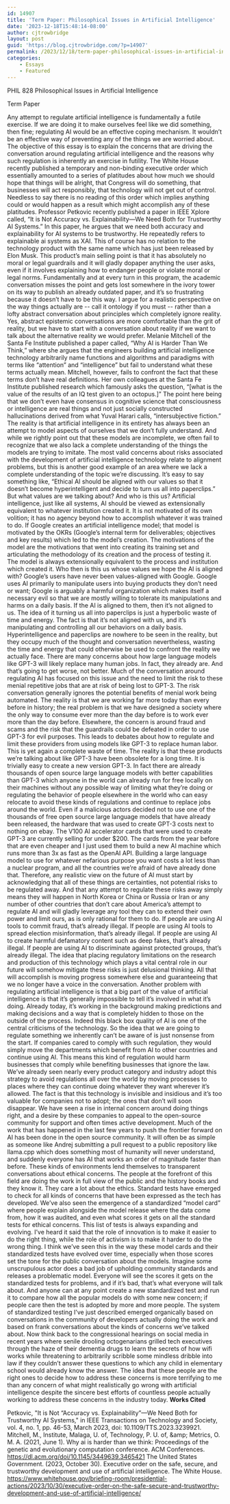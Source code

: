 ```yaml
---
id: 14907
title: 'Term Paper: Philosophical Issues in Artificial Intelligence'
date: '2023-12-18T15:48:14-08:00'
author: cjtrowbridge
layout: post
guid: 'https://blog.cjtrowbridge.com/?p=14907'
permalink: /2023/12/18/term-paper-philosophical-issues-in-artificial-intelligence/
categories:
    - Essays
    - Featured
---
```


PHIL 828 Philosophical Issues in Artificial Intelligence

Term Paper

Any attempt to regulate artificial intelligence is fundamentally a futile exercise. If we are doing it to make ourselves feel like we did something, then fine; regulating AI would be an effective coping mechanism. It wouldn’t be an effective way of preventing any of the things we are worried about. The objective of this essay is to explain the concerns that are driving the conversation around regulating artificial intelligence and the reasons why such regulation is inherently an exercise in futility. The White House recently published a temporary and non-binding executive order which essentially amounted to a series of platitudes about how much we should hope that things will be alright, that Congress will do something, that businesses will act responsibly, that technology will not get out of control. Needless to say there is no reading of this order which implies anything could or would happen as a result which might accomplish any of these platitudes. Professor Petkovic recently published a paper in IEEE Xplore called, “It is Not Accuracy vs. Explainability—We Need Both for Trustworthy AI Systems.” In this paper, he argues that we need both accuracy and explainability for AI systems to be trustworthy. He repeatedly refers to explainable ai systems as XAI. This of course has no relation to the technology product with the same name which has just been released by Elon Musk. This product’s main selling point is that it has absolutely no moral or legal guardrails and it will gladly dopaper anything the user asks, even if it involves explaining how to endanger people or violate moral or legal norms. Fundamentally and at every turn in this program, the academic conversation misses the point and gets lost somewhere in the ivory tower on its way to publish an already outdated paper, and it’s so frustrating because it doesn’t have to be this way. I argue for a realistic perspective on the way things actually are -- call it ontology if you must -- rather than a lofty abstract conversation about principles which completely ignore reality. Yes, abstract epistemic conversations are more comfortable than the grit of reality, but we have to start with a conversation about reality if we want to talk about the alternative reality we would prefer. Melanie Mitchell of the Santa Fe Institute published a paper called, “Why AI is Harder Than We Think,” where she argues that the engineers building artificial intelligence technology arbitrarily name functions and algorithms and paradigms with terms like “attention” and “intelligence” but fail to understand what these terms actually mean. Mitchell, however, fails to confront the fact that these terms don’t have real definitions. Her own colleagues at the Santa Fe Institute published research which famously asks the question, “\[what is the value of the results of an IQ test given to an octopus.\]” The point here being that we don’t even have consensus in cognitive science that consciousness or intelligence are real things and not just socially constructed hallucinations derived from what Yuval Harari calls, “intersubjective fiction.” The reality is that artificial intelligence in its entirety has always been an attempt to model aspects of ourselves that we don’t fully understand. And while we rightly point out that these models are incomplete, we often fail to recognize that we also lack a complete understanding of the things the models are trying to imitate. The most valid concerns about risks associated with the development of artificial intelligence technology relate to alignment problems, but this is another good example of an area where we lack a complete understanding of the topic we’re discussing. It’s easy to say something like, “Ethical AI should be aligned with our values so that it doesn’t become hyperintelligent and decide to turn us all into paperclips.” But what values are we talking about? And who is this us? Artificial intelligence, just like all systems, AI should be viewed as extensionally equivalent to whatever institution created it. It is not motivated of its own volition; it has no agency beyond how to accomplish whatever it was trained to do. If Google creates an artificial intelligence model; that model is motivated by the OKRs (Google’s internal term for deliverables; objectives and key results) which led to the model’s creation. The motivations of the model are the motivations that went into creating its training set and articulating the methodology of its creation and the process of testing it. The model is always extensionally equivalent to the process and institution which created it. Who then is this us whose values we hope the AI is aligned with? Google’s users have never been values-aligned with Google. Google uses AI primarily to manipulate users into buying products they don’t need or want; Google is arguably a harmful organization which makes itself a necessary evil so that we are mostly willing to tolerate its manipulations and harms on a daily basis. If the AI is aligned to them, then it’s not aligned to us. The idea of it turning us all into paperclips is just a hyperbolic waste of time and energy. The fact is that it’s not aligned with us, and it’s manipulating and controlling all our behaviors on a daily basis. Hyperintelligence and paperclips are nowhere to be seen in the reality, but they occupy much of the thought and conversation nevertheless, wasting the time and energy that could otherwise be used to confront the reality we actually face. There are many concerns about how large language models like GPT-3 will likely replace many human jobs. In fact, they already are. And that’s going to get worse, not better. Much of the conversation around regulating AI has focused on this issue and the need to limit the risk to these menial repetitive jobs that are at risk of being lost to GPT-3. The risk conversation generally ignores the potential benefits of menial work being automated. The reality is that we are working far more today than every before in history; the real problem is that we have designed a society where the only way to consume ever more than the day before is to work ever more than the day before. Elsewhere, the concern is around fraud and scams and the risk that the guardrails could be defeated in order to use GPT-3 for evil purposes. This leads to debates about how to regulate and limit these providers from using models like GPT-3 to replace human labor. This is yet again a complete waste of time. The reality is that these products we’re talking about like GPT-3 have been obsolete for a long time. It is trivially easy to create a new version GPT-3. In fact there are already thousands of open source large language models with better capabilities than GPT-3 which anyone in the world can already run for free locally on their machines without any possible way of limiting what they’re doing or regulating the behavior of people elsewhere in the world who can easy relocate to avoid these kinds of regulations and continue to replace jobs around the world. Even if a malicious actors decided not to use one of the thousands of free open source large language models that have already been released, the hardware that was used to create GPT-3 costs next to nothing on ebay. The V100 AI accelerator cards that were used to create GPT-3 are currently selling for under $200. The cards from the year before that are even cheaper and I just used them to build a new AI machine which runs more than 3x as fast as the OpenAI API. Building a large language model to use for whatever nefarious purpose you want costs a lot less than a nuclear program, and all the countries we’re afraid of have already done that. Therefore, any realistic view on the future of AI must start by acknowledging that all of these things are certainties, not potential risks to be regulated away. And that any attempt to regulate these risks away simply means they will happen in North Korea or China or Russia or Iran or any number of other countries that don’t care about America’s attempt to regulate AI and will gladly leverage any tool they can to extend their own power and limit ours, as is only rational for them to do. If people are using AI tools to commit fraud, that’s already illegal. If people are using AI tools to spread election misinformation, that’s already illegal. If people are using AI to create harmful defamatory content such as deep fakes, that’s already illegal. If people are using AI to discriminate against protected groups, that’s already illegal. The idea that placing regulatory limitations on the research and production of this technology which plays a vital central role in our future will somehow mitigate these risks is just delusional thinking. All that will accomplish is moving progress somewhere else and guaranteeing that we no longer have a voice in the conversation. Another problem with regulating artificial intelligence is that a big part of the value of artificial intelligence is that it’s generally impossible to tell it’s involved in what it’s doing. Already today, it’s working in the background making predictions and making decisions and a way that is completely hidden to those on the outside of the process. Indeed this black box quality of AI is one of the central criticisms of the technology. So the idea that we are going to regulate something we inherently can’t be aware of is just nonsense from the start. If companies cared to comply with such regulation, they would simply move the departments which benefit from AI to other countries and continue using AI. This means this kind of regulation would harm businesses that comply while benefiting businesses that ignore the law. We’ve already seen nearly every product category and industry adopt this strategy to avoid regulations all over the world by moving processes to places where they can continue doing whatever they want wherever it’s allowed. The fact is that this technology is invisible and insidious and it’s too valuable for companies not to adopt; the ones that don’t will soon disappear. We have seen a rise in internal concern around doing things right, and a desire by these companies to appeal to the open-source community for support and often times active development. Much of the work that has happened in the last few years to push the frontier forward on AI has been done in the open source community. It will often be as simple as someone like Andrej submitting a pull request to a public repository like llama.cpp which does something most of humanity will never understand, and suddenly everyone has AI that works an order of magnitude faster than before. These kinds of environments lend themselves to transparent conversations about ethical concerns. The people at the forefront of this field are doing the work in full view of the public and the history books and they know it. They care a lot about the ethics. Standard tests have emerged to check for all kinds of concerns that have been expressed as the tech has developed. We’ve also seen the emergence of a standardized “model card” where people explain alongside the model release where the data come from, how it was audited, and even what scores it gets on all the standard tests for ethical concerns. This list of tests is always expanding and evolving. I’ve heard it said that the role of innovation is to make it easier to do the right thing, while the role of activism is to make it harder to do the wrong thing. I think we’ve seen this in the way these model cards and their standardized tests have evolved over time, especially when those scores set the tone for the public conversation about the models. Imagine some unscrupulous actor does a bad job of upholding community standards and releases a problematic model. Everyone will see the scores it gets on the standardized tests for problems, and if it’s bad, that’s what everyone will talk about. And anyone can at any point create a new standardized test and run it to compare how all the popular models do with some new concern; if people care then the test is adopted by more and more people. The system of standardized testing I’ve just described emerged organically based on conversations in the community of developers actually doing the work and based on frank conversations about the kinds of concerns we’ve talked about. Now think back to the congressional hearings on social media in recent years where senile drooling octogenarians grilled tech executives through the haze of their dementia drugs to learn the secrets of how wifi works while threatening to arbitrarily scribble some mindless dribble into law if they couldn’t answer these questions to which any child in elementary school would already know the answer. The idea that these people are the right ones to decide how to address these concerns is more terrifying to me than any concern of what might realistically go wrong with artificial intelligence despite the sincere best efforts of countless people actually working to address these concerns in the industry today. **Works Cited**

Petkovic, "It is Not “Accuracy vs. Explainability”—We Need Both for Trustworthy AI Systems," in IEEE Transactions on Technology and Society, vol. 4, no. 1, pp. 46-53, March 2023, doi: 10.1109/TTS.2023.3239921. Mitchell, M., Institute, Malaga, U. of, Technology, P. U. of, &amp;amp; Metrics, O. M. A. (2021, June 1). Why ai is harder than we think: Proceedings of the genetic and evolutionary computation conference. ACM Conferences. https://dl.acm.org/doi/10.1145/3449639.3465421 The United States Government. (2023, October 30). Executive order on the safe, secure, and trustworthy development and use of artificial intelligence. The White House. https://www.whitehouse.gov/briefing-room/presidential-actions/2023/10/30/executive-order-on-the-safe-secure-and-trustworthy-development-and-use-of-artificial-intelligence/